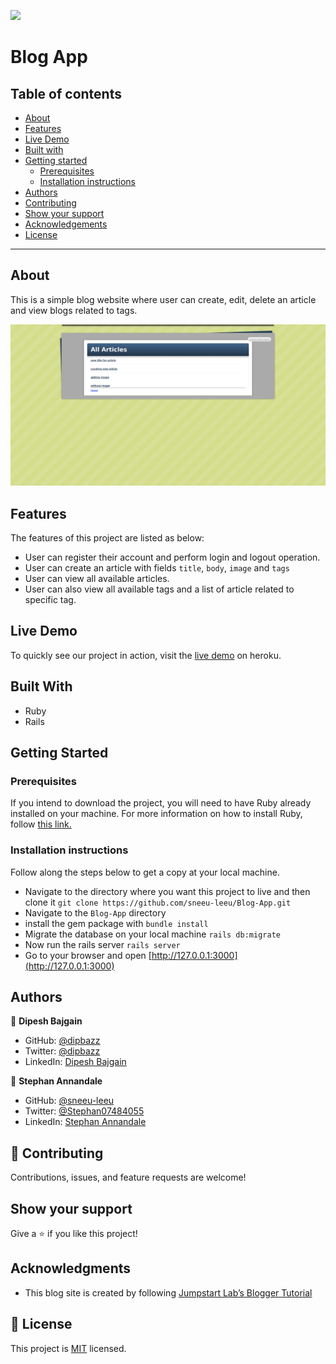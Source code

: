 ![](https://img.shields.io/badge/Microverse-blueviolet)

# Blog App

## Table of contents

- [About](#about)
- [Features](#features)
- [Live Demo](#live-demo)
- [Built with](#built-with)
- [Getting started](#getting-started)
  * [Prerequisites](#prerequisites)
  * [Installation instructions](#installation-instructions)
- [Authors](#authors)
- [Contributing](#-contributing)
- [Show your support](#show-your-support)
- [Acknowledgements](#acknowledgments)
- [License](#-license)

---

## About

This is a simple blog website where user can create, edit, delete an article and view blogs related to tags.

![Screenshot of blog homepage](./screenshot.png)

## Features

The features of this project are listed as below:

- User can register their account and perform login and logout operation.
- User can create an article with fields `title`, `body`, `image` and `tags`
- User can view all available articles.
- User can also view all available tags and a list of article related to specific tag.

## Live Demo

To quickly see our project in action, visit the [live demo](https://hidden-beyond-07200.herokuapp.com/) on heroku.

## Built With

- Ruby
- Rails

## Getting Started

### Prerequisites

If you intend to download the project, you will need to have Ruby already installed on your machine. For more information on how to install Ruby, follow [this link.](https://www.ruby-lang.org/en/downloads/)

### Installation instructions

Follow along the steps below to get a copy at your local machine.

- Navigate to the directory where you want this project to live and then clone it `git clone https://github.com/sneeu-leeu/Blog-App.git`
- Navigate to the `Blog-App` directory
- install the gem package with `bundle install`
- Migrate the database on your local machine `rails db:migrate`
- Now run the rails server `rails server`
- Go to your browser and open [http://127.0.0.1:3000](http://127.0.0.1:3000)

## Authors

👤 **Dipesh Bajgain**

- GitHub: [@dipbazz](https://github.com/dipbazz)
- Twitter: [@dipbazz](https://twitter.com/dipbazz)
- LinkedIn: [Dipesh Bajgain](https://www.linkedin.com/in/dipbazz/)

👤 **Stephan Annandale**

- GitHub: [@sneeu-leeu](https://github.com/sneeu-leeu/)
- Twitter: [@Stephan07484055](https://twitter.com/Stephan07484055)
- LinkedIn: [Stephan Annandale](https://www.linkedin.com/in/stephan-annandale-a4b4931a9/)

## 🤝 Contributing

Contributions, issues, and feature requests are welcome!

## Show your support

Give a ⭐️ if you like this project!

## Acknowledgments

- This blog site is created by following [Jumpstart Lab’s Blogger Tutorial](http://tutorials.jumpstartlab.com/projects/blogger.html)

## 📝 License

This project is [MIT](./LICENSE) licensed.
